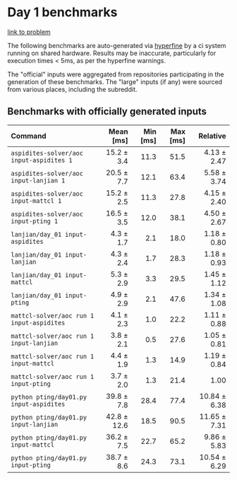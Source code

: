 # Day 1 benchmarks

[link to problem](http://adventofcode.com/2022/day/1)

The following benchmarks are auto-generated via [hyperfine](https://github.com/sharkdp/hyperfine) by a ci system running on shared hardware. Results may be inaccurate, particularly for execution times < 5ms, as per the hyperfine warnings.

The "official" inputs were aggregated from repositories participating in the generation of these benchmarks. The "large" inputs (if any) were sourced from various places, including the subreddit.

## Benchmarks with officially generated inputs
| Command | Mean [ms] | Min [ms] | Max [ms] | Relative |
|:---|---:|---:|---:|---:|
| `aspidites-solver/aoc input-aspidites 1` | 15.2 ± 3.4 | 11.3 | 51.5 | 4.13 ± 2.47 |
| `aspidites-solver/aoc input-lanjian 1` | 20.5 ± 7.7 | 12.1 | 63.4 | 5.58 ± 3.74 |
| `aspidites-solver/aoc input-mattcl 1` | 15.2 ± 2.5 | 11.3 | 27.8 | 4.15 ± 2.40 |
| `aspidites-solver/aoc input-pting 1` | 16.5 ± 3.5 | 12.0 | 38.1 | 4.50 ± 2.67 |
| `lanjian/day_01 input-aspidites` | 4.3 ± 1.7 | 2.1 | 18.0 | 1.18 ± 0.80 |
| `lanjian/day_01 input-lanjian` | 4.3 ± 2.4 | 1.7 | 28.3 | 1.18 ± 0.93 |
| `lanjian/day_01 input-mattcl` | 5.3 ± 2.9 | 3.3 | 29.5 | 1.45 ± 1.12 |
| `lanjian/day_01 input-pting` | 4.9 ± 2.9 | 2.1 | 47.6 | 1.34 ± 1.08 |
| `mattcl-solver/aoc run 1 input-aspidites` | 4.1 ± 2.3 | 1.0 | 22.2 | 1.11 ± 0.88 |
| `mattcl-solver/aoc run 1 input-lanjian` | 3.8 ± 2.1 | 0.5 | 27.6 | 1.05 ± 0.81 |
| `mattcl-solver/aoc run 1 input-mattcl` | 4.4 ± 1.9 | 1.3 | 14.9 | 1.19 ± 0.84 |
| `mattcl-solver/aoc run 1 input-pting` | 3.7 ± 2.0 | 1.3 | 21.4 | 1.00 |
| `python pting/day01.py input-aspidites` | 39.8 ± 7.8 | 28.4 | 77.4 | 10.84 ± 6.38 |
| `python pting/day01.py input-lanjian` | 42.8 ± 12.6 | 18.5 | 90.5 | 11.65 ± 7.31 |
| `python pting/day01.py input-mattcl` | 36.2 ± 7.5 | 22.7 | 65.2 | 9.86 ± 5.83 |
| `python pting/day01.py input-pting` | 38.7 ± 8.6 | 24.3 | 73.1 | 10.54 ± 6.29 |
